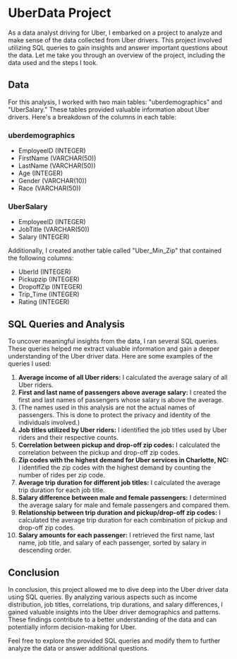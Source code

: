 # UberData Project

As a data analyst driving for Uber, I embarked on a project to analyze and make sense of the data collected from Uber drivers. This project involved utilizing SQL queries to gain insights and answer important questions about the data. Let me take you through an overview of the project, including the data used and the steps I took.

## Data

For this analysis, I worked with two main tables: "uberdemographics" and "UberSalary." These tables provided valuable information about Uber drivers. Here's a breakdown of the columns in each table:

### uberdemographics

- EmployeeID (INTEGER)
- FirstName (VARCHAR(50))
- LastName (VARCHAR(50))
- Age (INTEGER)
- Gender (VARCHAR(10))
- Race (VARCHAR(50))

### UberSalary

- EmployeeID (INTEGER)
- JobTitle (VARCHAR(50))
- Salary (INTEGER)

Additionally, I created another table called "Uber_Min_Zip" that contained the following columns:

- UberId (INTEGER)
- Pickupzip (INTEGER)
- DropoffZip (INTEGER)
- Trip_Time (INTEGER)
- Rating (INTEGER)

## SQL Queries and Analysis

To uncover meaningful insights from the data, I ran several SQL queries. These queries helped me extract valuable information and gain a deeper understanding of the Uber driver data. Here are some examples of the queries I used:

1. **Average income of all Uber riders:** I calculated the average salary of all Uber riders.
2. **First and last name of passengers above average salary:** I created the first and last names of passengers whose salary is above the average.
3. (The names used in this analysis are not the actual names of passengers. This is done to protect the privacy and identity of the individuals involved.)
4. **Job titles utilized by Uber riders:** I identified the job titles used by Uber riders and their respective counts.
5. **Correlation between pickup and drop-off zip codes:** I calculated the correlation between the pickup and drop-off zip codes.
6. **Zip codes with the highest demand for Uber services in Charlotte, NC:** I identified the zip codes with the highest demand by counting the number of rides per zip code.
7. **Average trip duration for different job titles:** I calculated the average trip duration for each job title.
8. **Salary difference between male and female passengers:** I determined the average salary for male and female passengers and compared them.
9. **Relationship between trip duration and pickup/drop-off zip codes:** I calculated the average trip duration for each combination of pickup and drop-off zip codes.
10. **Salary amounts for each passenger:** I retrieved the first name, last name, job title, and salary of each passenger, sorted by salary in descending order.

## Conclusion

In conclusion, this project allowed me to dive deep into the Uber driver data using SQL queries. By analyzing various aspects such as income distribution, job titles, correlations, trip durations, and salary differences, I gained valuable insights into the Uber driver demographics and patterns. These findings contribute to a better understanding of the data and can potentially inform decision-making for Uber.

Feel free to explore the provided SQL queries and modify them to further analyze the data or answer additional questions.
